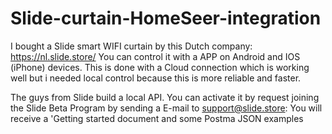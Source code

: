 # Slide-curtain-HomeSeer-integration

I bought a Slide smart WIFI curtain by this Dutch company: https://nl.slide.store/
You can control it with a APP on Android and IOS (iPhone) devices.
This is done with a Cloud connection which is working well but i needed local control because this is more reliable and faster.

The guys from Slide build a local API. 
You can activate it by request joining the Slide Beta Program by sending a E-mail to support@slide.store:
You will receive a 'Getting started document and some Postma JSON examples



